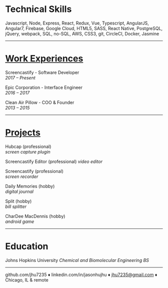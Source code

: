 # Technical Skills
Javascript, Node, Express, React, Redux, Vue, Typescript, AngularJS, Angular7, Firebase, Google Cloud, HTML5, SASS, React Native, PostgreSQL, jQuery, webpack, SQL, no-SQL, AWS, CSS3, git, CircleCI, Docker, Jasmine

---

# [Work Experiences](EXPERIENCES.md)
Screencastify -	Software Developer	
*2017	   –  	Present*

Epic Corporation -	Interface Engineer	
*2016	–  	2017*

Clean Air Pillow -	COO  & Founder 	
*2013	– 	2015*

---

# [Projects](PROJECTS.md)
Hubcap (professional)	
*screen capture plugin*


Screencastify Editor (professional)	
*video editor*


Screencastify (professional)	
*screen recorder*


Daily Memories (hobby)	
*digital journal*


Split (hobby)	
*bill splitter*

CharDee MacDennis (hobby)	
*android game*

---

# Education
Johns Hopkins University
*Chemical and Biomolecular Engineering BS*

---
github.com/jhu7235 ♦ linkedin.com/in/jasonhujhu ♦ jhu7235@gmail.com ♦ Chicago, IL & remote